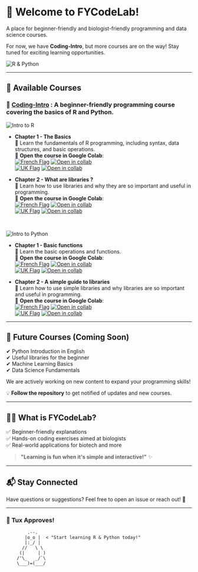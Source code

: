 # 🚀 Welcome to FYCodeLab!  
A place for beginner-friendly and biologist-friendly programming and data science courses.  

For now, we have **Coding-Intro**, but more courses are on the way! Stay tuned for exciting learning opportunities.

![R & Python](https://img.shields.io/badge/Languages-R%20%26%20Python-blue?style=for-the-badge&logo=python&logoColor=white)

---

## 📂 Available Courses  

### 📘 [Coding-Intro](https://github.com/FYCodeLab/coding-intro) : A beginner-friendly programming course covering the basics of R and Python.  
![Intro to R](https://img.shields.io/badge/Intro%20to%20the%20programming%20language%20R-276DC3?style=for-the-badge&logo=r&logoColor=white)
 
- **Chapter 1 - The Basics**  
📖 Learn the fundamentals of R programming, including syntax, data structures, and basic operations.  
🔗 **Open the course in Google Colab**:  
[![French Flag](https://flagcdn.com/24x18/fr.png)](https://colab.research.google.com/github/FYCodeLab/coding-intro/blob/main/R/INTRODUCTION_A_R_CH1_G.ipynb)&nbsp;[![Open in collab](https://colab.research.google.com/assets/colab-badge.svg)](https://colab.research.google.com/github/FYCodeLab/coding-intro/blob/main/R/INTRODUCTION_A_R_CH1_G.ipynb)&nbsp;&nbsp;&nbsp;&nbsp;  
[![UK Flag](https://flagcdn.com/24x18/gb.png)](https://colab.research.google.com/github/FYCodeLab/coding-intro/blob/main/R/INTRO_TO_R_chapter_1_en_G.ipynb)&nbsp;[![Open in collab](https://colab.research.google.com/assets/colab-badge.svg)](https://colab.research.google.com/github/FYCodeLab/coding-intro/blob/main/R/INTRO_TO_R_chapter_1_en_G.ipynb)

- **Chapter 2 - What are libraries ?**  
📖 Learn how to use libraries and why they are so important and useful in programming.  
🔗 **Open the course in Google Colab**:  
[![French Flag](https://flagcdn.com/24x18/fr.png)](https://colab.research.google.com/github/FYCodeLab/coding-intro/blob/main/R/INTRODUCTION_A_R_CH2_F_G.ipynb)&nbsp;[![Open in collab](https://colab.research.google.com/assets/colab-badge.svg)](https://colab.research.google.com/github/FYCodeLab/coding-intro/blob/main/R/INTRODUCTION_A_R_CH2_F_G.ipynb)&nbsp;&nbsp;&nbsp;&nbsp;  
[![UK Flag](https://flagcdn.com/24x18/gb.png)](https://colab.research.google.com/github/FYCodeLab/coding-intro/blob/main/R/INTRO_TO_R_CH2_EN_G.ipynb)&nbsp;[![Open in collab](https://colab.research.google.com/assets/colab-badge.svg)](https://colab.research.google.com/github/FYCodeLab/coding-intro/blob/main/R/INTRO_TO_R_CH2_EN_G.ipynb)

<BR>

![Intro to Python](https://img.shields.io/badge/Intro%20to%20the%20programming%20language%20Python-3776AB?style=for-the-badge&logo=python&logoColor=white)

- **Chapter 1 - Basic functions**  
📖 Learn the basic operations and functions.  
🔗 **Open the course in Google Colab**:  
[![French Flag](https://flagcdn.com/24x18/fr.png)](https://colab.research.google.com/github/FYCodeLab/coding-intro/blob/main/PYTHON/PYTHON_intro_chap1_fr.ipynb)&nbsp;[![Open in collab](https://colab.research.google.com/assets/colab-badge.svg)](https://colab.research.google.com/github/FYCodeLab/coding-intro/blob/main/PYTHON/PYTHON_intro_chap1_fr.ipynb)&nbsp;&nbsp;&nbsp;&nbsp;  
[![UK Flag](https://flagcdn.com/24x18/gb.png)](https://colab.research.google.com/github/FYCodeLab/coding-intro/blob/main/PYTHON/PYTHON_intro_chap1_en.ipynb)&nbsp;[![Open in collab](https://colab.research.google.com/assets/colab-badge.svg)](https://colab.research.google.com/github/FYCodeLab/coding-intro/blob/main/PYTHON/PYTHON_intro_chap1_en.ipynb)

- **Chapter 2 - A simple guide to libraries**  
📖 Learn how to use simple libraries and why libraries are so important and useful in programming.  
🔗 **Open the course in Google Colab**:  
[![French Flag](https://flagcdn.com/24x18/fr.png)](https://colab.research.google.com/github/FYCodeLab/coding-intro/blob/main/PYTHON/PYTHON_lib_chap2_fr.ipynb)&nbsp;[![Open in collab](https://colab.research.google.com/assets/colab-badge.svg)](https://colab.research.google.com/github/FYCodeLab/coding-intro/blob/main/PYTHON/PYTHON_lib_chap2_fr.ipynb)&nbsp;&nbsp;&nbsp;  
[![UK Flag](https://flagcdn.com/24x18/gb.png)](https://colab.research.google.com/github/FYCodeLab/coding-intro/blob/main/PYTHON/PYTHON_lib_chap2_en.ipynb)&nbsp;[![Open in collab](https://colab.research.google.com/assets/colab-badge.svg)](https://colab.research.google.com/github/FYCodeLab/coding-intro/blob/main/PYTHON/PYTHON_lib_chap2_en.ipynb)

---

## 🎯 Future Courses (Coming Soon)  
✔ Python Introduction in English  
✔ Useful libraries for the beginner  
✔ Machine Learning Basics  
✔ Data Science Fundamentals  

We are actively working on new content to expand your programming skills!  

💡 **Follow the repository** to get notified of updates and new courses.  

---

## 👨‍💻 **What is FYCodeLab?**  
✅ Beginner-friendly explanations  
✅ Hands-on coding exercises aimed at biologists  
✅ Real-world applications for biotech and more  

> **"Learning is fun when it's simple and interactive!"** ✨  

---

## 📬 Stay Connected  
Have questions or suggestions? Feel free to open an issue or reach out! 🚀  

---

### 🎨 **Tux Approves!**
```shell
        .--.
       |o_o |  < "Start learning R & Python today!"
       |:_/ |
      //   \ \
     (|     | )
    /'\_   _/`\
    \___)=(___/